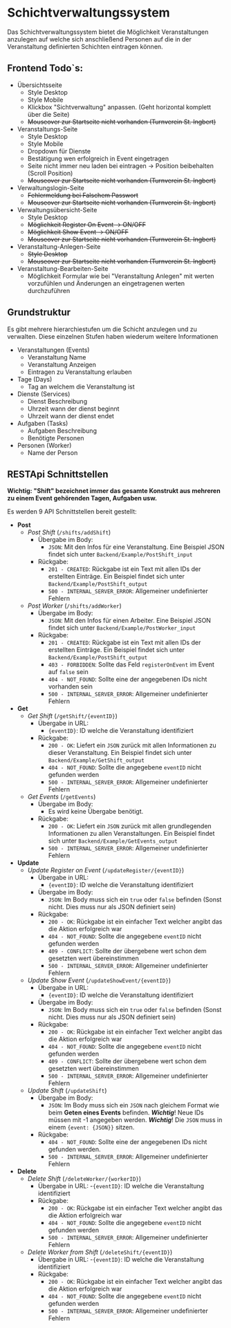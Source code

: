 # Schichtverwaltungssystem
Das Schichtverwaltungssystem bietet die Möglichkeit Veranstaltungen anzulegen auf welche sich anschließend Personen auf die in der Veranstaltung definierten Schichten eintragen können.

## Frontend Todo`s:

- Übersichtsseite
	- Style Desktop
	- Style Mobile
	- Klickbox "Sichtverwaltung" anpassen. (Geht horizontal komplett über die Seite)
	- ~~Mouseover zur Startseite nicht vorhanden (Turnverein St. Ingbert)~~
- Veranstaltungs-Seite
	- Style Desktop
	- Style Mobile
	- Dropdown für Dienste
	- Bestätigung wen erfolgreich in Event eingetragen
	- Seite nicht immer neu laden bei eintragen -> Position beibehalten (Scroll Position)
	- ~~Mouseover zur Startseite nicht vorhanden (Turnverein St. Ingbert)~~
- Verwaltungslogin-Seite
	- ~~Fehlermeldung bei Falschem Passwort~~
	- ~~Mouseover zur Startseite nicht vorhanden (Turnverein St. Ingbert)~~
- Verwaltungsübersicht-Seite
	- Style Desktop
	- ~~Möglichkeit Register On Event -> ON/OFF~~
	- ~~Möglichkeit Show Event -> ON/OFF~~
	- ~~Mouseover zur Startseite nicht vorhanden (Turnverein St. Ingbert)~~
- Veranstaltung-Anlegen-Seite
  	- ~~Style Desktop~~
	- ~~Mouseover zur Startseite nicht vorhanden (Turnverein St. Ingbert)~~
- Veranstaltung-Bearbeiten-Seite
	- Möglichkeit Formular wie bei "Veranstaltung Anlegen" mit werten vorzufühlen und Änderungen an eingetragenen werten durchzuführen  

## Grundstruktur
Es gibt mehrere hierarchiestufen um die Schicht anzulegen und zu verwalten. Diese einzelnen Stufen haben wiederum weitere Informationen
 - Veranstaltungen (Events)
	 - Veranstaltung Name
	 - Veranstaltung Anzeigen
	 - Eintragen zu Veranstaltung erlauben
 - Tage (Days)
	 - Tag an welchem die Veranstaltung ist
 - Dienste (Services)
	 - Dienst Beschreibung
	 - Uhrzeit wann der dienst beginnt
	 - Uhrzeit wann der dienst endet
 - Aufgaben (Tasks)
	 - Aufgaben Beschreibung
	 - Benötigte Personen
 - Personen (Worker)
	 - Name der Person

## RESTApi Schnittstellen

**Wichtig: "Shift" bezeichnet immer das gesamte Konstrukt aus mehreren zu einem Event gehörenden Tagen, Aufgaben usw.**

Es werden 9 API Schnittstellen bereit gestellt:
- **Post**
	- *Post Shift* (`/shifts/addShift`)
		- Übergabe im Body:
			-  `JSON`: Mit den Infos für eine Veranstaltung. Eine Beispiel JSON findet sich unter `Backend/Example/PostShift_input`
		- Rückgabe:
			- `201 - CREATED`: Rückgabe ist ein Text mit allen IDs der erstellten Einträge. Ein Beispiel findet sich unter `Backend/Example/PostShift_output`
			- `500 - INTERNAL_SERVER_ERROR`: Allgemeiner undefinierter Fehlern
	- *Post Worker* (`/shifts/addWorker`)
		- Übergabe im Body: 
			- `JSON`: Mit den Infos für einen Arbeiter. Eine Beispiel JSON findet sich unter `Backend/Example/PostWorker_input`
		- Rückgabe:
			- `201 - CREATED`: Rückgabe ist ein Text mit allen IDs der erstellten Einträge. Ein Beispiel findet sich unter `Backend/Example/PostShift_output`
			- `403 - FORBIDDEN`: Sollte das Feld `registerOnEvent` im Event auf `false` sein
			- `404 - NOT_FOUND`: Sollte eine der angegebenen IDs nicht vorhanden sein
			- `500 - INTERNAL_SERVER_ERROR`: Allgemeiner undefinierter Fehlern
- **Get**
	- *Get Shift* (`/getShift/{eventID}`)
		- Übergabe in URL:
			- `{eventID}`: ID welche die Veranstaltung identifiziert
		- Rückgabe:
			- `200 - OK`: Liefert ein `JSON` zurück mit allen Informationen zu dieser Veranstaltung. Ein Beispiel findet sich unter `Backend/Example/GetShift_output`
			- `404 - NOT_FOUND`: Sollte die angegebene `eventID` nicht gefunden werden
			- `500 - INTERNAL_SERVER_ERROR`: Allgemeiner undefinierter Fehlern
	- *Get Events* (`/getEvents`)
		- Übergabe im Body:
			- Es wird keine Übergabe benötigt.
		- Rückgabe:
			- `200 - OK`: Liefert ein `JSON` zurück mit allen grundlegenden Informationen zu allen Veranstaltungen. Ein Beispiel findet sich unter `Backend/Example/GetEvents_output`
			- `500 - INTERNAL_SERVER_ERROR`: Allgemeiner undefinierter Fehlern
- **Update**
	- *Update Register on Event* (`/updateRegister/{eventID}`)
		- Übergabe in URL:
			- `{eventID}`: ID welche die Veranstaltung identifiziert
		- Übergabe im Body:
			- `JSON`: Im Body muss sich ein `true` oder `false` befinden (Sonst nicht. Dies muss nur als JSON definiert sein)
		- Rückgabe:
			- `200 - OK`: Rückgabe ist ein einfacher Text welcher angibt das die Aktion erfolgreich war
			- `404 - NOT_FOUND`: Sollte die angegebene `eventID` nicht gefunden werden
			- `409 - CONFLICT`: Sollte der übergebene wert schon dem gesetzten wert übereinstimmen
			- `500 - INTERNAL_SERVER_ERROR`: Allgemeiner undefinierter Fehlern
	- *Update Show Event* (`/updateShowEvent/{eventID}`)
		- Übergabe in URL:
			- `{eventID}`: ID welche die Veranstaltung identifiziert
		- Übergabe im Body:
			-  `JSON`: Im Body muss sich ein `true` oder `false` befinden (Sonst nicht. Dies muss nur als JSON definiert sein)
		- Rückgabe:
			- `200 - OK`: Rückgabe ist ein einfacher Text welcher angibt das die Aktion erfolgreich war
			- `404 - NOT_FOUND`: Sollte die angegebene `eventID` nicht gefunden werden
			- `409 - CONFLICT`: Sollte der übergebene wert schon dem gesetzten wert übereinstimmen
			- `500 - INTERNAL_SERVER_ERROR`: Allgemeiner undefinierter Fehlern
	- *Update Shift* (`/updateShift`)
		- Übergabe im Body:
			-  `JSON`: Im Body muss sich ein `JSON` nach gleichem Format wie beim **Geten eines Events** befinden. ***Wichtig***! Neue IDs müssen mit -1 angegeben werden. ***Wichtig***! Die `JSON` muss in einem `{event: {JSON}}` sitzen.
		- Rückgabe:
			- `404 - NOT_FOUND`: Sollte eine der angegebenen IDs nicht gefunden werden.
			- `500 - INTERNAL_SERVER_ERROR`: Allgemeiner undefinierter Fehlern
- **Delete**
	- *Delete Shift* (`/deleteWorker/{workerID}`)
		- Übergabe in URL:
			-`{eventID}`: ID welche die Veranstaltung identifiziert
		- Rückgabe:
			- `200 - OK`: Rückgabe ist ein einfacher Text welcher angibt das die Aktion erfolgreich war
			- `404 - NOT_FOUND`: Sollte die angegebene `eventID` nicht gefunden werden
			- `500 - INTERNAL_SERVER_ERROR`: Allgemeiner undefinierter Fehlern
	- *Delete Worker from Shift* (`/deleteShift/{eventID}`)
		- Übergabe in URL:
			-`{eventID}`: ID welche die Veranstaltung identifiziert
		- Rückgabe:
			- `200 - OK`: Rückgabe ist ein einfacher Text welcher angibt das die Aktion erfolgreich war
			- `404 - NOT_FOUND`: Sollte die angegebene `eventID` nicht gefunden werden
			- `500 - INTERNAL_SERVER_ERROR`: Allgemeiner undefinierter Fehlern
